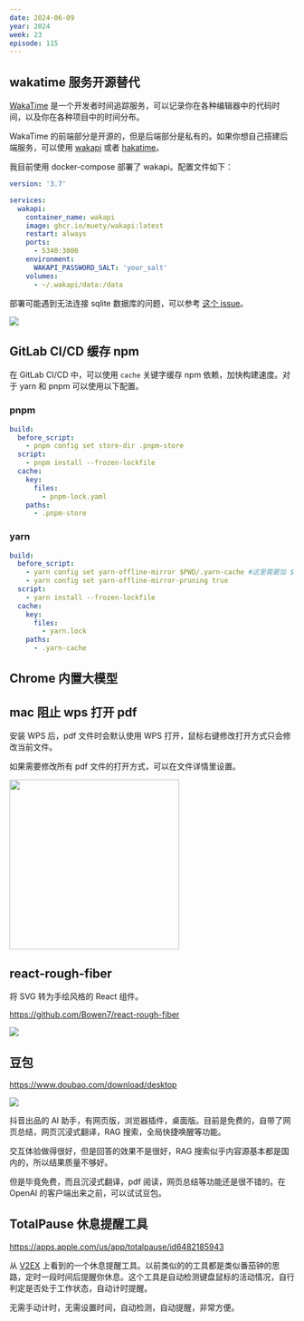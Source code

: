 ```yaml
---
date: 2024-06-09
year: 2024
week: 23
episode: 115
---
```


## wakatime 服务开源替代

[WakaTime](https://wakatime.com/) 是一个开发者时间追踪服务，可以记录你在各种编辑器中的代码时间，以及你在各种项目中的时间分布。

WakaTime 的前端部分是开源的，但是后端部分是私有的。如果你想自己搭建后端服务，可以使用 [wakapi](https://github.com/muety/wakapi) 或者 [hakatime](https://github.com/mujx/hakatime)。

我目前使用 docker-compose 部署了 wakapi。配置文件如下：

```yaml
version: '3.7'

services:
  wakapi:
    container_name: wakapi
    image: ghcr.io/muety/wakapi:latest
    restart: always
    ports:
      - 5340:3000
    environment:
      WAKAPI_PASSWORD_SALT: 'your_salt'
    volumes:
      - ~/.wakapi/data:/data
```

部署可能遇到无法连接 sqlite 数据库的问题，可以参考 [这个 issue](https://github.com/muety/wakapi/issues/471)。

![](https://pocket.haydenhayden.com/blog/202406091837088.png)

## GitLab CI/CD 缓存 npm

在 GitLab CI/CD 中，可以使用 `cache` 关键字缓存 npm 依赖，加快构建速度。对于 yarn 和 pnpm 可以使用以下配置。

### pnpm

```yaml
build:
  before_script:
    - pnpm config set store-dir .pnpm-store
  script:
    - pnpm install --frozen-lockfile
  cache:
    key:
      files:
        - pnpm-lock.yaml
    paths:
      - .pnpm-store
```

### yarn

```yaml
build:
  before_script:
    - yarn config set yarn-offline-mirror $PWD/.yarn-cache #这里需要加 $PWD
    - yarn config set yarn-offline-mirror-pruning true
  script:
    - yarn install --frozen-lockfile
  cache:
    key:
      files:
        - yarn.lock
    paths:
      - .yarn-cache
```

## Chrome 内置大模型

## mac 阻止 wps 打开 pdf

安装 WPS 后，pdf 文件时会默认使用 WPS 打开，鼠标右键修改打开方式只会修改当前文件。

如果需要修改所有 pdf 文件的打开方式，可以在文件详情里设置。

<img src="https://pocket.haydenhayden.com/blog/202406091857213.png" width="300" />

## react-rough-fiber

将 SVG 转为手绘风格的 React 组件。

https://github.com/Bowen7/react-rough-fiber

![](https://pocket.haydenhayden.com/blog/202406092050895.png)

## 豆包

https://www.doubao.com/download/desktop

![](https://pocket.haydenhayden.com/blog/202406092055943.png)

抖音出品的 AI 助手，有网页版，浏览器插件，桌面版。目前是免费的，自带了网页总结，网页沉浸式翻译，RAG 搜索，全局快捷唤醒等功能。

交互体验做得很好，但是回答的效果不是很好，RAG 搜索似乎内容源基本都是国内的，所以结果质量不够好。

但是毕竟免费，而且沉浸式翻译，pdf 阅读，网页总结等功能还是很不错的。在 OpenAI 的客户端出来之前，可以试试豆包。

## TotalPause 休息提醒工具

https://apps.apple.com/us/app/totalpause/id6482185943

从 [V2EX](https://www.v2ex.com/t/1047816) 上看到的一个休息提醒工具。以前类似的的工具都是类似番茄钟的思路，定时一段时间后提醒你休息。这个工具是自动检测键盘鼠标的活动情况，自行判定是否处于工作状态，自动计时提醒。

无需手动计时，无需设置时间，自动检测，自动提醒，非常方便。
